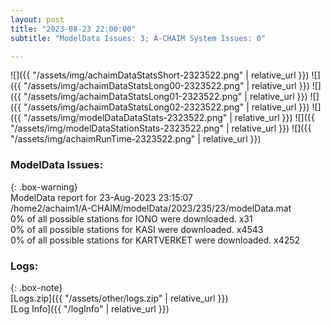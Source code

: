 ```yaml
---
layout: post
title: "2023-08-23 22:00:00"
subtitle: "ModelData Issues: 3; A-CHAIM System Issues: 0"

---
```


![]({{ "/assets/img/achaimDataStatsShort-2323522.png" | relative_url }})
![]({{ "/assets/img/achaimDataStatsLong00-2323522.png" | relative_url }})
![]({{ "/assets/img/achaimDataStatsLong01-2323522.png" | relative_url }})
![]({{ "/assets/img/achaimDataStatsLong02-2323522.png" | relative_url }})
![]({{ "/assets/img/modelDataDataStats-2323522.png" | relative_url }})
![]({{ "/assets/img/modelDataStationStats-2323522.png" | relative_url }})
![]({{ "/assets/img/achaimRunTime-2323522.png" | relative_url }})


### ModelData Issues:  
  
{: .box-warning}  
 ModelData report for 23-Aug-2023 23:15:07   
 /home2/achaim1/A-CHAIM/modelData/2023/235/23/modelData.mat   
 0% of all possible stations for IONO were downloaded. x31   
 0% of all possible stations for KASI were downloaded. x4543   
 0% of all possible stations for KARTVERKET were downloaded. x4252   
  


### Logs:  
  
{: .box-note}  
[Logs.zip]({{ "/assets/other/logs.zip" | relative_url }})  
[Log Info]({{ "/logInfo" | relative_url }})  
